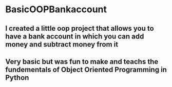 # BasicOOPBankaccount

## I created a little oop project that allows you to have a bank account in which you can add money and subtract money from it


## Very basic but was fun to make and teachs the fundementals of Object Oriented Programming in Python
